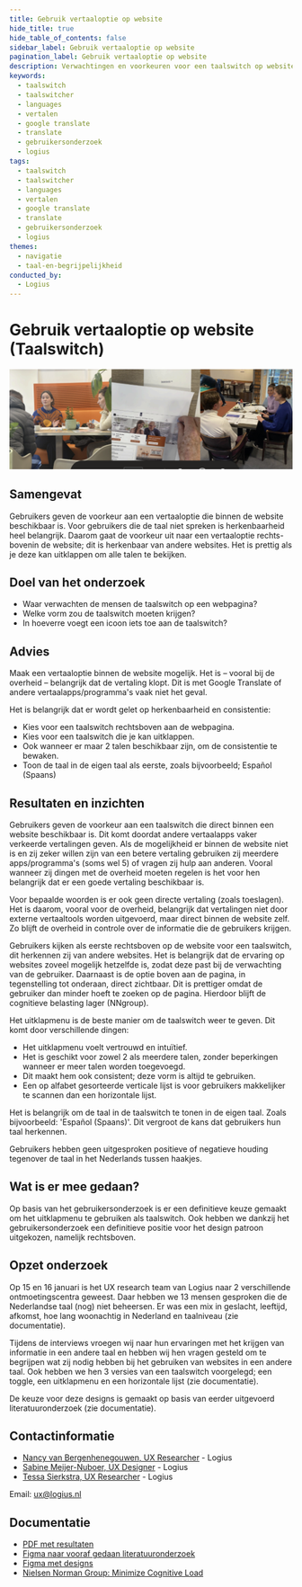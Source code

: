 ```yaml
---
title: Gebruik vertaaloptie op website
hide_title: true
hide_table_of_contents: false
sidebar_label: Gebruik vertaaloptie op website
pagination_label: Gebruik vertaaloptie op website
description: Verwachtingen en voorkeuren voor een taalswitch op websites, zoals locatie, vorm en herkenbaarheid.
keywords:
  - taalswitch
  - taalswitcher
  - languages
  - vertalen
  - google translate
  - translate
  - gebruikersonderzoek
  - logius
tags:
  - taalswitch
  - taalswitcher
  - languages
  - vertalen
  - google translate
  - translate
  - gebruikersonderzoek
  - logius
themes:
  - navigatie
  - taal-en-begrijpelijkheid
conducted_by:
  - Logius
---
```


# Gebruik vertaaloptie op website (Taalswitch)

![Plaatje van onderzoekers die met respondenten het onderzoek aan het uitvoeren zijn.](https://raw.githubusercontent.com/nl-design-system/gebruikersonderzoeken/assets/logius-taalswitcher__onderzoek-in-actie.png)

## Samengevat

Gebruikers geven de voorkeur aan een vertaaloptie die binnen de website beschikbaar is. Voor gebruikers die de taal niet spreken is herkenbaarheid heel belangrijk. Daarom gaat de voorkeur uit naar een vertaaloptie rechts-bovenin de website; dit is herkenbaar van andere websites. Het is prettig als je deze kan uitklappen om alle talen te bekijken.

## Doel van het onderzoek

- Waar verwachten de mensen de taalswitch op een webpagina?
- Welke vorm zou de taalswitch moeten krijgen?
- In hoeverre voegt een icoon iets toe aan de taalswitch?

## Advies

Maak een vertaaloptie binnen de website mogelijk. Het is – vooral bij de overheid – belangrijk dat de vertaling klopt. Dit is met Google Translate of andere vertaalapps/programma's vaak niet het geval.

Het is belangrijk dat er wordt gelet op herkenbaarheid en consistentie:

- Kies voor een taalswitch rechtsboven aan de webpagina.
- Kies voor een taalswitch die je kan uitklappen.
- Ook wanneer er maar 2 talen beschikbaar zijn, om de consistentie te bewaken.
- Toon de taal in de eigen taal als eerste, zoals bijvoorbeeld; Español (Spaans)

## Resultaten en inzichten

Gebruikers geven de voorkeur aan een taalswitch die direct binnen een website beschikbaar is. Dit komt doordat andere vertaalapps vaker verkeerde vertalingen geven. Als de mogelijkheid er binnen de website niet is en zij zeker willen zijn van een betere vertaling gebruiken zij meerdere apps/programma's (soms wel 5) of vragen zij hulp aan anderen. Vooral wanneer zij dingen met de overheid moeten regelen is het voor hen belangrijk dat er een goede vertaling beschikbaar is.

Voor bepaalde woorden is er ook geen directe vertaling (zoals toeslagen). Het is daarom, vooral voor de overheid, belangrijk dat vertalingen niet door externe vertaaltools worden uitgevoerd, maar direct binnen de website zelf. Zo blijft de overheid in controle over de informatie die de gebruikers krijgen.

Gebruikers kijken als eerste rechtsboven op de website voor een taalswitch, dit herkennen zij van andere websites. Het is belangrijk dat de ervaring op websites zoveel mogelijk hetzelfde is, zodat deze past bij de verwachting van de gebruiker. Daarnaast is de optie boven aan de pagina, in tegenstelling tot onderaan, direct zichtbaar. Dit is prettiger omdat de gebruiker dan minder hoeft te zoeken op de pagina. Hierdoor blijft de cognitieve belasting lager (NNgroup).

Het uitklapmenu is de beste manier om de taalswitch weer te geven. Dit komt door verschillende dingen:

- Het uitklapmenu voelt vertrouwd en intuïtief.
- Het is geschikt voor zowel 2 als meerdere talen, zonder beperkingen wanneer er meer talen worden toegevoegd.
- Dit maakt hem ook consistent; deze vorm is altijd te gebruiken.
- Een op alfabet gesorteerde verticale lijst is voor gebruikers makkelijker te scannen dan een horizontale lijst.

Het is belangrijk om de taal in de taalswitch te tonen in de eigen taal. Zoals bijvoorbeeld: 'Español (Spaans)'. Dit vergroot de kans dat gebruikers hun taal herkennen.

Gebruikers hebben geen uitgesproken positieve of negatieve houding tegenover de taal in het Nederlands tussen haakjes.

## Wat is er mee gedaan?

Op basis van het gebruikersonderzoek is er een definitieve keuze gemaakt om het uitklapmenu te gebruiken als taalswitch. Ook hebben we dankzij het gebruikersonderzoek een definitieve positie voor het design patroon uitgekozen, namelijk rechtsboven.

## Opzet onderzoek

Op 15 en 16 januari is het UX research team van Logius naar 2 verschillende ontmoetingscentra geweest. Daar hebben we 13 mensen gesproken die de Nederlandse taal (nog) niet beheersen. Er was een mix in geslacht, leeftijd, afkomst, hoe lang woonachtig in Nederland en taalniveau (zie documentatie).

Tijdens de interviews vroegen wij naar hun ervaringen met het krijgen van informatie in een andere taal en hebben wij hen vragen gesteld om te begrijpen wat zij nodig hebben bij het gebruiken van websites in een andere taal. Ook hebben we hen 3 versies van een taalswitch voorgelegd; een toggle, een uitklapmenu en een horizontale lijst (zie documentatie).

De keuze voor deze designs is gemaakt op basis van eerder uitgevoerd literatuuronderzoek (zie documentatie).

## Contactinformatie

- [Nancy van Bergenhenegouwen, UX Researcher](mailto:ux@logius.nl) - Logius
- [Sabine Meijer-Nuboer, UX Designer](mailto:ux@logius.nl) - Logius
- [Tessa Sierkstra, UX Researcher](mailto:ux@logius.nl) - Logius

Email: [ux@logius.nl](mailto:ux@logius.nl)

## Documentatie

- [PDF met resultaten](https://raw.githubusercontent.com/nl-design-system/gebruikersonderzoeken/assets/logius-taalswitcher__taalswitch-inzichten.pdf)
- [Figma naar vooraf gedaan literatuuronderzoek](https://www.figma.com/design/BJ17S28XNFopx4VZ0jFMy2/Taalswitch?node-id=0-1&t=qS6BXvZyGtGgHeYo-1)
- [Figma met designs](https://www.figma.com/design/BJ17S28XNFopx4VZ0jFMy2/Taalswitch?node-id=545-22&t=qS6BXvZyGtGgHeYo-1)
- [Nielsen Norman Group: Minimize Cognitive Load](https://www.nngroup.com/articles/minimize-cognitive-load/)
